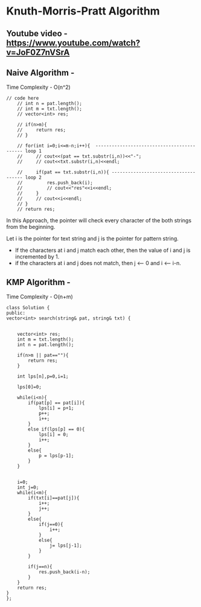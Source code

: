 # Knuth-Morris-Pratt Algorithm

## Youtube video - https://www.youtube.com/watch?v=JoF0Z7nVSrA

## Naive Algorithm - 

Time Complexity - O(n^2)

    // code here
        // int n = pat.length();
        // int m = txt.length();
        // vector<int> res;
        
        // if(n>m){
        //     return res;
        // }
        
        // for(int i=0;i<=m-n;i++){  ------------------------------------------- loop 1
        //     // cout<<(pat == txt.substr(i,n))<<"-";
        //     // cout<<txt.substr(i,n)<<endl;
        
        //     if(pat == txt.substr(i,n)){ ------------------------------------- loop 2
        //         res.push_back(i);
        //         // cout<<"res"<<i<<endl;
        //     }
        //     // cout<<i<<endl;
        // }
        // return res;

In this Approach, the pointer will check every character of the both strings from the beginning.

Let i is the pointer for text string and j is the pointer for pattern string.

* If the characters at i and j match each other, then the value of i and j is incremented by 1.
* if the characters at i and j does not match, then j <-- 0 and i <-- i-n.


        
## KMP Algorithm - 

Time Complexity - O(n+m)
  
    class Solution {
    public:
    vector<int> search(string& pat, string& txt) {
        
        
        vector<int> res;
        int m = txt.length();
        int n = pat.length();
        
        if(n>m || pat==""){
            return res;
        }
        
        int lps[n],p=0,i=1;
        
        lps[0]=0;
        
        while(i<n){
            if(pat[p] == pat[i]){
                lps[i] = p+1;
                p++;
                i++;
            }
            else if(lps[p] == 0){
                lps[i] = 0;
                i++;
            }
            else{
                p = lps[p-1];
            }
        }
        
        
        i=0;
        int j=0;
        while(i<m){
            if(txt[i]==pat[j]){
                i++;
                j++;
            }
            else{
                if(j==0){
                    i++;
                }
                else{
                    j= lps[j-1];
                }
            }
            
            if(j==n){
                res.push_back(i-n);
            }
        }
        return res;
    }
    };
